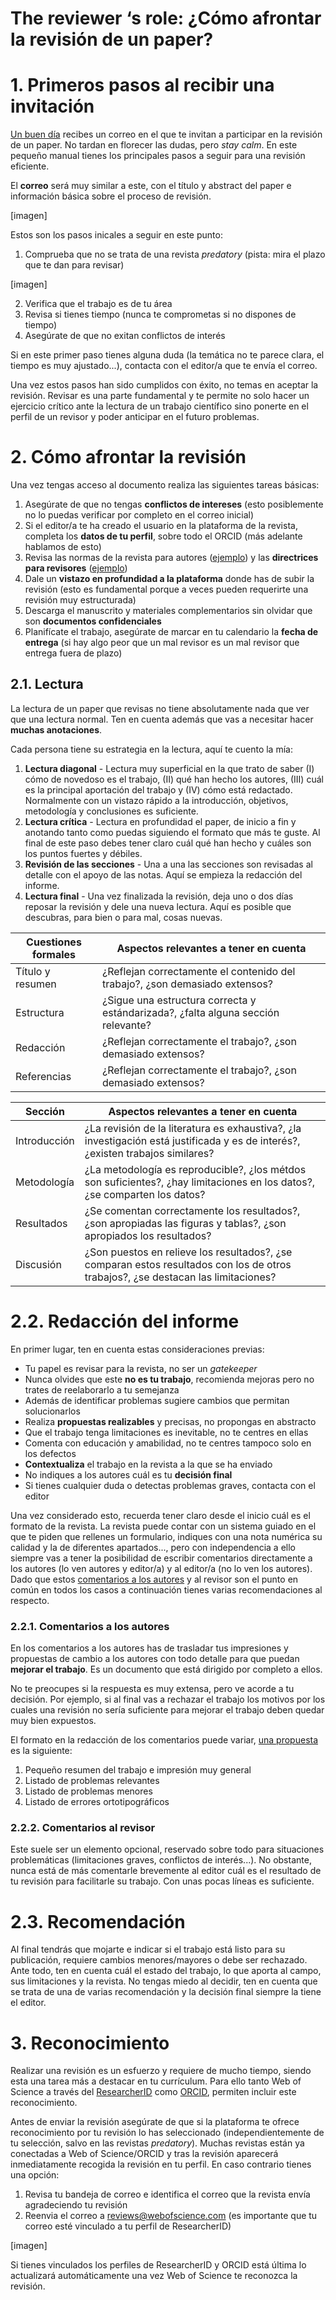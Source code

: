 # The reviewer ‘s role: ¿Cómo afrontar la revisión de un paper?

# 1. Primeros pasos al recibir una invitación
[Un buen día](https://www.youtube.com/watch?v=1BVP72VrGQs) recibes un correo en el que te invitan a participar en la revisión de un paper. No tardan en florecer las dudas, pero *stay calm*. En este pequeño manual tienes los principales pasos a seguir para una revisión eficiente.

El **correo** será muy similar a este, con el título y abstract del paper e información básica sobre el proceso de revisión.

[imagen]

Estos son los pasos inicales a seguir en este punto:
1. Comprueba que no se trata de una revista *predatory* (pista: mira el plazo que te dan para revisar)

[imagen]

2. Verifica que el trabajo es de tu área
3. Revisa si tienes tiempo (nunca te comprometas si no dispones de tiempo)
4. Asegúrate de que no exitan conflictos de interés

Si en este primer paso tienes alguna duda (la temática no te parece clara, el tiempo es muy ajustado...), contacta con el editor/a que te envía el correo.

Una vez estos pasos han sido cumplidos con éxito, no temas en aceptar la revisión. Revisar es una parte fundamental y te permite no solo hacer un ejercicio crítico ante la lectura de un trabajo científico sino ponerte en el perfil de un revisor y poder anticipar en el futuro problemas.

# 2. Cómo afrontar la revisión
Una vez tengas acceso al documento realiza las siguientes tareas básicas:
1. Asegúrate de que no tengas **conflictos de intereses** (esto posiblemente no lo puedas verificar por completo en el correo inicial)
2. Si el editor/a te ha creado el usuario en la plataforma de la revista, completa los **datos de tu perfil**, sobre todo el ORCID (más adelante hablamos de esto)
3. Revisa las normas de la revista para autores ([ejemplo](https://www.revistacomunicar.com/normas/01-normativa-comunicar.pdf)) y las **directrices para revisores** ([ejemplo](https://www.revistacomunicar.com/normas/09-indicaciones-evaluadores.pdf))
4. Dale un **vistazo en profundidad a la plataforma** donde has de subir la revisión (esto es fundamental porque a veces pueden requerirte una revisión muy estructurada)
5. Descarga el manuscrito y materiales complementarios sin olvidar que son **documentos confidenciales**
6. Planifícate el trabajo, asegúrate de marcar en tu calendario la **fecha de entrega** (si hay algo peor que un mal revisor es un mal revisor que entrega fuera de plazo)

## 2.1. Lectura
La lectura de un paper que revisas no tiene absolutamente nada que ver que una lectura normal. Ten en cuenta además que vas a necesitar hacer **muchas anotaciones**.

Cada persona tiene su estrategia en la lectura, aquí te cuento la mía:
1. **Lectura diagonal** - Lectura muy superficial en la que trato de saber (I) cómo de novedoso es el trabajo, (II) qué han hecho los autores, (III) cuál es la principal aportación del trabajo y (IV) cómo está redactado. Normalmente con un vistazo rápido a la introducción, objetivos, metodología y conclusiones es suficiente.
2. **Lectura crítica** - Lectura en profundidad el paper, de inicio a fin y anotando tanto como puedas siguiendo el formato que más te guste. Al final de este paso debes tener claro cuál qué han hecho y cuáles son los puntos fuertes y débiles.
3. **Revisión de las secciones** - Una a una las secciones son revisadas al detalle con el apoyo de las notas. Aquí se empieza la redacción del informe.
4. **Lectura final** - Una vez finalizada la revisión, deja uno o dos días reposar la revisión y dele una nueva lectura. Aquí es posible que descubras, para bien o para mal, cosas nuevas.

| Cuestiones formales | Aspectos relevantes a tener en cuenta |
| ----------- | ----------- |
| Título y resumen | ¿Reflejan correctamente el contenido del trabajo?, ¿son demasiado extensos? |
| Estructura | ¿Sigue una estructura correcta y estándarizada?, ¿falta alguna sección relevante? |
| Redacción | ¿Reflejan correctamente el trabajo?, ¿son demasiado extensos? |
| Referencias | ¿Reflejan correctamente el trabajo?, ¿son demasiado extensos? |

| Sección | Aspectos relevantes a tener en cuenta |
| ----------- | ----------- |
| Introducción | ¿La revisión de la literatura es exhaustiva?, ¿la investigación está justificada y es de interés?, ¿existen trabajos similares? |
| Metodología | ¿La metodología es reproducible?, ¿los métdos son suficientes?, ¿hay limitaciones en los datos?, ¿se comparten los datos? |
| Resultados | ¿Se comentan correctamente los resultados?, ¿son apropiadas las figuras y tablas?, ¿son apropiados los resultados? |
| Discusión | ¿Son puestos en relieve los resultados?, ¿se comparan estos resultados con los de otros trabajos?, ¿se destacan las limitaciones? |


# 2.2. Redacción del informe
En primer lugar, ten en cuenta estas consideraciones previas:
- Tu papel es revisar para la revista, no ser un *gatekeeper*
- Nunca olvides que este **no es tu trabajo**, recomienda mejoras pero no trates de reelaborarlo a tu semejanza
- Además de identificar problemas sugiere cambios que permitan solucionarlos
- Realiza **propuestas realizables** y precisas, no propongas en abstracto
- Que el trabajo tenga limitaciones es inevitable, no te centres en ellas
- Comenta con educación y amabilidad, no te centres tampoco solo en los defectos
- **Contextualiza** el trabajo en la revista a la que se ha enviado
- No indiques a los autores cuál es tu **decisión final**
- Si tienes cualquier duda o detectas problemas graves, contacta con el editor

 Una vez considerado esto, recuerda tener claro desde el inicio cuál es el formato de la revista. La revista puede contar con un sistema guiado en el que te piden que rellenes un formulario, indiques con una nota numérica su calidad y la de diferentes apartados..., pero con independencia a ello siempre vas a tener la posibilidad de escribir comentarios directamente a los autores (lo ven autores y editor/a) y al editor/a (no lo ven los autores). Dado que estos [comentarios a los autores](https://journals.plos.org/plosone/article/peerReview?id=10.1371/journal.pone.0228713) y al revisor son el punto en común en todos los casos a continuación tienes varias recomendaciones al respecto.

### 2.2.1. Comentarios a los autores
En los comentarios a los autores has de trasladar tus impresiones y propuestas de cambio a los autores con todo detalle para que puedan **mejorar el trabajo**. Es un documento que está dirigido por completo a ellos.

No te preocupes si la respuesta es muy extensa, pero ve acorde a tu decisión. Por ejemplo, si al final vas a rechazar el trabajo los motivos por los cuales una revisión no sería suficiente para mejorar el trabajo deben quedar muy bien expuestos.

El formato en la redacción de los comentarios puede variar, [una propuesta](https://github.com/jtleek/reviews#structure-of-a-review) es la siguiente:
1. Pequeño resumen del trabajo e impresión muy general
2. Listado de problemas relevantes
3. Listado de problemas menores
4. Listado de errores ortotipográficos

### 2.2.2. Comentarios al revisor
Este suele ser un elemento opcional, reservado sobre todo para situaciones problemáticas (limitaciones graves, conflictos de interés...). No obstante, nunca está de más comentarle brevemente al editor cuál es el resultado de tu revisión para facilitarle su trabajo. Con unas pocas líneas es suficiente.

# 2.3. Recomendación
Al final tendrás que mojarte e indicar si el trabajo está listo para su publicación, requiere cambios menores/mayores o debe ser rechazado. Ante todo, ten en cuenta cuál el estado del trabajo, lo que aporta al campo, sus limitaciones y la revista. No tengas miedo al decidir, ten en cuenta que se trata de una de varias recomendación y la decisión final siempre la tiene el editor.

# 3. Reconocimiento
Realizar una revisión es un esfuerzo y requiere de mucho tiempo, siendo esta una tarea más a destacar en tu currículum. Para ello tanto Web of Science a través del [ResearcherID](https://www.webofscience.com/wos/author/rid/AAB-5998-2019) como [ORCID](https://orcid.org/0000-0001-9437-8757), permiten incluir este reconocimiento.

Antes de enviar la revisión asegúrate de que si la plataforma te ofrece reconocimiento por tu revisión lo has seleccionado (independientemente de tu selección, salvo en las revistas *predatory*). Muchas revistas están ya conectadas a Web of Science/ORCID y tras la revisión aparecerá inmediatamente recogida la revisión en tu perfil. En caso contrario tienes una opción:

1. Revisa tu bandeja de correo e identifica el correo que la revista envía agradeciendo tu revisión
2. Reenvia el correo a reviews@webofscience.com (es importante que tu correo esté vinculado a tu perfil de ResearcherID)

[imagen]

Si tienes vinculados los perfiles de ResearcherID y ORCID está última lo actualizará automáticamente una vez Web of Science te reconozca la revisión.
